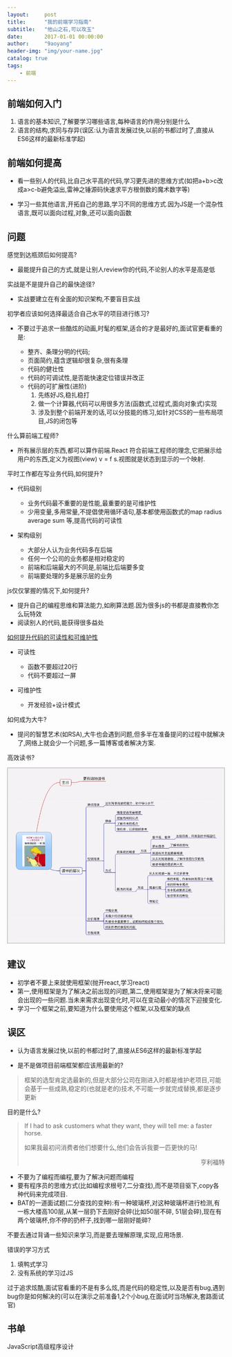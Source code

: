 ```yaml
---
layout:     post
title:      "我的前端学习指南"
subtitle:   "他山之石,可以攻玉"
date:       2017-01-01 00:00:00 
author:     "9aoyang"
header-img: "img/your-name.jpg"
catalog: true
tags:
    - 前端
---
```


## 前端如何入门

1. 语言的基本知识,了解要学习哪些语言,每种语言的作用分别是什么
2. 语言的结构,求同与存异(误区:认为语言发展过快,以前的书都过时了,直接从ES6这样的最新标准学起)






## 前端如何提高

- 看一些别人的代码,比自己水平高的代码,学习更先进的思维方式(如把a+b>c改成a>c-b避免溢出,雷神之锤源码快速求平方根倒数的魔术数字等)

- 学习一些其他语言,开拓自己的思路,学习不同的思维方式.因为JS是一个混杂性语言,既可以面向过程,对象,还可以面向函数







## 问题
感觉到达瓶颈后如何提高?

- 最能提升自己的方式,就是让别人review你的代码,不论别人的水平是高是低

实战是不是提升自己的最快途径?

- 实战要建立在有全面的知识架构,不要盲目实战


初学者应该如何选择最适合自己水平的项目进行练习?

- 不要过于追求一些酷炫的动画,时髦的框架,适合的才是最好的,面试官更看重的是:

  - 整齐、条理分明的代码;
  - 页面简约,蕴含逻辑却很复杂,很有条理
  - 代码的健壮性
  - 代码的可调试性,是否能快速定位错误并改正
  - 代码的可扩展性(进阶)
    1. 先练好JS,稳扎稳打
    2. 做一个计算器,代码可以用很多方法(函数式,过程式,面向对象式)实现
    3. 涉及到整个前端开发的话,可以分技能的练习,如针对CSS的一些布局项目,JS的闭包等


什么算前端工程师?
- 所有展示层的东西,都可以算作前端.React 符合前端工程师的理念,它把展示给用户的东西,定义为视图(view) v = f s.视图就是状态到显示的一个映射.

平时工作都在写业务代码,如何提升?

- 代码级别
  - 业务代码最不重要的是性能,最重要的是可维护性
  - 少用变量,多用常量,不提倡使用循环语句,基本都使用函数式的map radius average sum 等,提高代码的可读性


- 架构级别
  - 大部分人认为业务代码多在后端
  - 任何一个公司的业务都是相对稳定的
  - 前端和后端最大的不同是,前端比后端要多变
  - 前端要处理的多是展示层的业务

js仅仅掌握的情况下,如何提升?
  - 提升自己的编程思维和算法能力,如刷算法题.因为很多js的书都是直接教你怎么玩特效
  - 阅读别人的代码,能获得很多益处

[如何提升代码的可读性和可维护性](https://github.com/ryanmcdermott/clean-code-javascript)

- 可读性
  - 函数不要超过20行
  - 代码不要超过一屏


- 可维护性

  - 开发经验+设计模式

如何成为大牛?

- 提问的智慧艺术(如RSA),大牛也会遇到问题,但多半在准备提问的过程中就解决了,网络上就会少一个问题,多一篇博客或者解决方案.

高效读书?

<img src="/img/in-post/front-end-study-guide/how-to-read-a-book.jpg" alt="How to read a book" title="How to read a book ?">









## 建议

- 初学者不要上来就使用框架(抛开react,学习react)
- 第一,使用框架是为了解决之前出现的问题,第二,使用框架是为了解决将来可能会出现的一些问题.当未来需求出现变化时,可以在变动最小的情况下迎接变化.
- 学习一个框架之前,要知道为什么要使用这个框架,以及框架的缺点















## 误区</h2>

- 认为语言发展过快,以前的书都过时了,直接从ES6这样的最新标准学起

- 是不是做项目前端框架都应该用最新的?

>框架的选型肯定选最新的,但是大部分公司在刚进入时都是维护老项目,可能会基于一些成熟,稳定的(也就是老的)技术,不可能一步就完成替换,都是逐步更新


目的是什么?
<blockquote>
<p>If I had to ask customers what they want, they will tell me: a faster horse.</p>
<p>如果我最初问消费者他们想要什么,他们会告诉我要一匹更快的马!</p>
<p style="text-align:right">亨利福特</p>
</blockquote>


- 不要为了编程而编程,要为了解决问题而编程
- 要有程序员的思维方式(比如编程求根号7,二分查找),而不是项目驱下,copy各种代码来完成项目.
- BAT的一道面试题(二分查找的变种):有一种玻璃杯,对这种玻璃杯进行检测,有一栋大楼高100层,从某一层扔下去刚好会碎(比如50层不碎, 51层会碎),现在有两个玻璃杯,你不停的扔杯子,找到哪一层刚好能碎?


不要去通过背诵一些知识来学习,而是要去理解原理,实现,应用场景.

错误的学习方式
1. 填鸭式学习
2. 没有系统的学习过JS

过于追求炫酷,面试官看重的不是有多么炫,而是代码的稳定性,以及是否有bug,遇到bug你是如何解决的(可以在演示之前准备1,2个小bug,在面试时当场解决,套路面试官)





## 书单
JavaScript高级程序设计